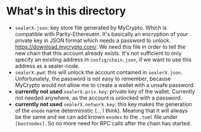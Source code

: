 # What's in this directory

- `sealerX.json`: key store file generated by MyCrypto. Which is compatible with Parity-Ethereuem. It's basically an encryption of your private key in JSON format which needs a password to unlock. https://download.mycrypto.com/. We need this file in order to tell the new chain that this account already exists. It's not sufficient to only specify an existing address in `config/chain.json`, if we want to use this address as a sealer-node.
- `sealerX.pwd`: this will unlock the account contained in `sealerX.json`. Unfortunately, the password is not easy to remember, because MyCrypto would not allow me to create a wallet with a unsafe password.
- **currently not used** `sealerX.priv.key`: private key of the wallet. Currently not needed anywhere, as the account is unlocked with a password.
- **currently not used** `sealerX.network.key`: this key makes the generation of the `enode` name deterministic (... I think). Meaning that it will always be the same and we can add known `enodes` to the `.toml` file under `[bootnodes]`. So no more need for RPC calls after the chain has started.

